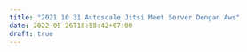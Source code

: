 ```yaml
---
title: "2021 10 31 Autoscale Jitsi Meet Server Dengan Aws"
date: 2022-05-26T18:58:42+07:00
draft: true
---
```


